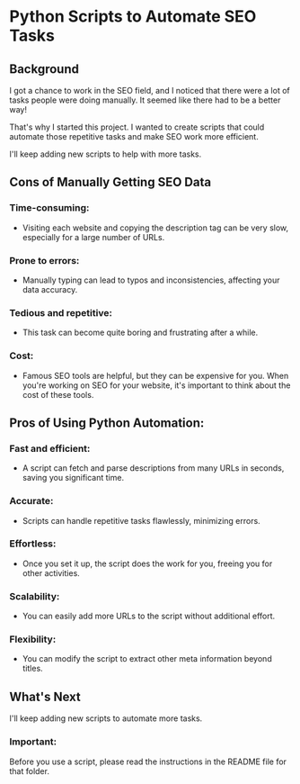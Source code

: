 # Python Scripts to Automate SEO Tasks
## Background
I got a chance to work in the SEO field, and I noticed that there were a lot of tasks people were doing manually. It seemed like there had to be a better way!

That's why I started this project. I wanted to create scripts that could automate those repetitive tasks and make SEO work more efficient.

I'll keep adding new scripts to help with more tasks.

## Cons of Manually Getting SEO Data
### Time-consuming: 
- Visiting each website and copying the description tag can be very slow, especially for a large number of URLs.
### Prone to errors: 
- Manually typing can lead to typos and inconsistencies, affecting your data accuracy.
### Tedious and repetitive: 
- This task can become quite boring and frustrating after a while.
### Cost: 
- Famous SEO tools are helpful, but they can be expensive for you. When you're working on SEO for your website, it's important to think about the cost of these tools.

## Pros of Using Python Automation:
### Fast and efficient: 
- A script can fetch and parse descriptions from many URLs in seconds, saving you significant time.
### Accurate: 
- Scripts can handle repetitive tasks flawlessly, minimizing errors.
### Effortless: 
- Once you set it up, the script does the work for you, freeing you for other activities.
### Scalability:
- You can easily add more URLs to the script without additional effort.
### Flexibility:
- You can modify the script to extract other meta information beyond titles.

## What's Next
I'll keep adding new scripts to automate more tasks.

### Important:
Before you use a script, please read the instructions in the README file for that folder.
